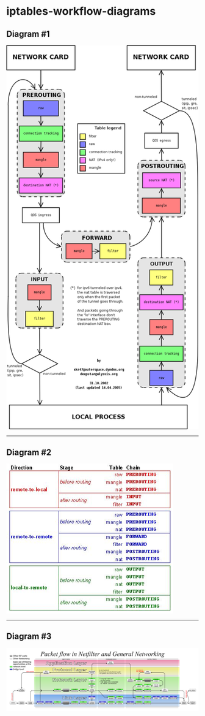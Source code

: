 # iptables-workflow-diagrams


## Diagram #1
![Diagram](diagram0.png)

---

## Diagram #2
![Diagram](diagram1.png)

---

## Diagram #3
![Diagram](diagram2.png)
